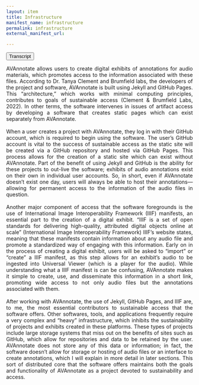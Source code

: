 ```yaml
---
layout: item
title: Infrastructure
manifest_name: infrastructure
permalink: infrastructure
external_manifest_url: 

---
```

<!-- Add an essay or interpretive material below this line,
using HTML or markdown.  Do not modify this file above this line -->
<head>
  <!-- Google tag (gtag.js) -->
<script async src="https://www.googletagmanager.com/gtag/js?id=G-VE0VSZDWME"></script>
<script>
  window.dataLayer = window.dataLayer || [];
  function gtag(){dataLayer.push(arguments);}
  gtag('js', new Date());

  gtag('config', 'G-VE0VSZDWME');
</script>

<script>
  function myFunction() {
  var x = document.getElementById("myDIV");
  if (x.style.display === "none") {
    x.style.display = "block";
  } else {
    x.style.display = "none";
  }
}
</script>

<link rel="stylesheet" type="text/css" href="style.css">
</head>

<button onclick="myFunction()">Transcript</button>

<div id="myDIV">
  
  <div style="text-align: justify">
AVAnnotate allows users to create digital exhibits of annotations for audio materials, which promotes access to the information associated with these files. According to Dr. Tanya Clement and Brumfield labs, the developers of the project and software, AVAnnotate is built using Jekyll and GitHub Pages. This “architecture,” which works with minimal computing principles, contributes to goals of sustainable access (Clement & Brumfield Labs, 2022). In other terms, the software intervenes in issues of artifact access by developing a software that creates static pages which can exist separately from AVAnnotate.
<br><br>
When a user creates a project with AVAnnotate, they log in with their GitHub account, which is required to begin using the software. The user’s GitHub account is vital to the success of sustainable access as the static site will be created via a GitHub repository and hosted via GitHub Pages. This process allows for the creation of a static site which can exist without AVAnnotate. Part of the benefit of using Jekyll and GitHub is the ability for these projects to out-live the software; exhibits of audio annotations exist on their own in individual user accounts. So, in short, even if AVAnnotate doesn’t exist one day, users will always be able to host their annotations—allowing for permanent access to the information of the audio files in question.
<br><br>
Another major component of access that the software foregrounds is the use of International Image Interoperability Framework (IIIF) manifests, an essential part to the creation of a digital exhibit. “IIIF is a set of open standards for delivering high-quality, attributed digital objects online at scale” (International Image Interoperability Framework) IIIF’s website states, meaning that these manifests contain information about any audio file and promote a standardized way of engaging with this information. Early on in the process of creating a digital exhibit, users will be asked to “import” or “create” a IIIF manifest, as this step allows for an exhibit’s audio to be ingested into Universal Viewer (which is a player for the audio). While understanding what a IIIF manifest is can be confusing, AVAnnotate makes it simple to create, use, and disseminate this information in a short link, promoting wide access to not only audio files but the annotations associated with them.
<br><br>
After working with AVAnnotate, the use of Jekyll, GitHub Pages, and IIIF are, to me, the most essential contributors to sustainable access that the software offers. Other softwares, tools, and applications frequently require a very complex and “heavy” infrastructure, which inhibits the sustainability of projects and exhibits created in these platforms. These types of projects include large storage systems that miss out on the benefits of sites such as GitHub, which allow for repositories and data to be retained by the user. AVAnnotate does not store any of this data or information; in fact, the software doesn’t allow for storage or hosting of audio files or an interface to create annotations, which I will explain in more detail in later sections. This sort of distributed core that the software offers maintains both the goals and functionality of AVAnnotate as a project devoted to sustainability and access.
  <br><br>
</div>

